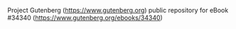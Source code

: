 Project Gutenberg (https://www.gutenberg.org) public repository for eBook #34340 (https://www.gutenberg.org/ebooks/34340)
